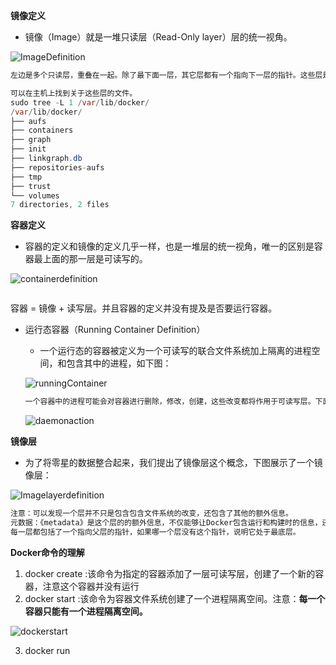 **镜像定义**

+ 镜像（Image）就是一堆只读层（Read-Only layer）层的统一视角。

![ImageDefinition](E:\DarkhorseRoad\github\SpingCloud\springboot\Docker\images\imagedefinition.png)

```java
左边是多个只读层，重叠在一起。除了最下面一层，其它层都有一个指向下一层的指针。这些层是Docker的实现细节，并且能够在运行Docker的主机上的文件系统访问到。联合文件系统（Union FileSystem）技术能够将不同的层整合成一个文件系统，为这些层提供了一个统一的视角。隐藏了多层的存在，从用户的角度看，只存在一个文件系统。我们可以在图片的右边看到这个视角的形式。

可以在主机上找到关于这些层的文件。
sudo tree -L 1 /var/lib/docker/
/var/lib/docker/
├── aufs
├── containers
├── graph
├── init
├── linkgraph.db
├── repositories-aufs
├── tmp
├── trust
└── volumes
7 directories, 2 files
```

**容器定义**

+ 容器的定义和镜像的定义几乎一样，也是一堆层的统一视角，唯一的区别是容器最上面的那一层是可读写的。

![containerdefinition](E:\DarkhorseRoad\github\SpingCloud\springboot\Docker\images\containerdefinition.png)

```java

```

容器 = 镜像 + 读写层。并且容器的定义并没有提及是否要运行容器。

+ 运行态容器（Running Container Definition）

  + 一个运行态的容器被定义为一个可读写的联合文件系统加上隔离的进程空间，和包含其中的进程，如下图：

  ![runningContainer](E:\DarkhorseRoad\github\SpingCloud\springboot\Docker\images\runningcontainer.png)

  ```java
  一个容器中的进程可能会对容器进行删除，修改，创建，这些改变都将作用于可读写层。下面这张图展示了这个行为：
  ```

  ![daemonaction](E:\DarkhorseRoad\github\SpingCloud\springboot\Docker\images\daemonaction.png)

  



**镜像层**

+ 为了将零星的数据整合起来，我们提出了镜像层这个概念，下图展示了一个镜像层：

![Imagelayerdefinition](E:\DarkhorseRoad\github\SpingCloud\springboot\Docker\images\ImageLayerDefinition.png)

```java
注意：可以发现一个层并不只是包含包含文件系统的改变，还包含了其他的额外信息。
元数据：《metadata》是这个层的的额外信息，不仅能够让Docker包含运行和构建时的信息，还包括父层的层次信息，注意：只读层和读写层都包含元数据。
每一层都包括了一个指向父层的指针，如果哪一个层没有这个指针，说明它处于最底层。
```



**Docker命令的理解**

1. docker create <image-id>:该命令为指定的容器添加了一层可读写层，创建了一个新的容器，注意这个容器并没有运行
2. docker start <container-id>:该命令为容器文件系统创建了一个进程隔离空间。注意：**每一个容器只能有一个进程隔离空间。**

![dockerstart](E:\DarkhorseRoad\github\SpingCloud\springboot\Docker\images\dockerstart.png)

3. docker run <image-id>